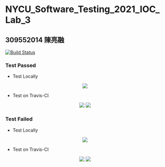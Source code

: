 # NYCU_Software_Testing_2021_IOC_Lab_3
## 309552014 陳亮融
[![Build Status](https://travis-ci.com/pikachu04230/309552014.svg?branch=main)](https://travis-ci.com/pikachu04230/309552014)

### Test Passed
- Test Locally
<div style="text-align: center">
    <img src="https://i.imgur.com/Q791aTm.png"/>
</div>

- Test on Travis-CI
<div style="text-align: center">
    <img src="https://i.imgur.com/502ReJo.png"/>
    <img src="https://i.imgur.com/YH3d11w.png"/>
</div>

### Test Failed
- Test Locally
<div style="text-align: center">
    <img src="https://i.imgur.com/MBTTC6C.png"/>
</div>

- Test on Travis-CI
<div style="text-align: center">
    <img src="https://i.imgur.com/cmtIQKv.png"/>
    <img src="https://i.imgur.com/YH3d11w.png"/>
</div>